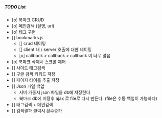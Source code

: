 ##### TODO List #####
- [o] 북마크 CRUD
- [o] 메인검색 (설명, url)
- [o] 태그 구현
- [] bookmarks.js
    - [] crud 네이밍
    - [] client 내 / server 호출에 대한 네이밍
    - [o] callback > callback > callback 이 너무 많음
- [o] 북마크 삭제시 스크롤 제어
- [] 사이드 태그검색
- [] 구글 검색 키워드 저장
- [] 페이지 타이틀 추출 저장
- [] Json 파일 백업
    - 서버 가동시 json 파일을 db에 저장한다
    - 북마크 db에 저장후 ajax 로 file로 다시 만든다. (file은 수동 백업이 가능하다)
- [] 태그검색 + 메인검색
- [] 검색결과 클릭시 횟수증가